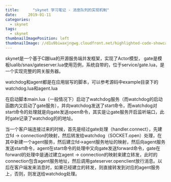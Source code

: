 ```yaml
---
title:      "skynet 学习笔记 - 消息队列的实现机制"
date:     2019-01-11
categories:
  - skynet
tags:
  - skynet
thumbnailImagePosition: left
thumbnailImage: //d1u9biwaxjngwg.cloudfront.net/highlighted-code-showcase/peak-140.jpg
---
```


skynet是一个基于C跟lua的开源服务端并发框架，实现了Actor模型，
gate是模板lualib/snax/gateserver.lua使用范例，系统自带的，位于service/gate.lua，是一个实现完整的网关服务器。

<!--more-->

watchdog和agent都是在应用层写的脚本，可以参考源码中example目录下的watchdog.lua和agent.lua

在启动脚本main.lua（一般情况下）启动了watchdog服务（而watchdog的启动函数内又启动了gate服务），并向watchdog发送了start命令，而watchdog对start命令的处理就是向gate发送open命令，其实是让gate服务开启监听端口，此时gate记录了watchdog的的地址。

当一个客户端连接过来的时候，首先是经过gate处理（handler.connect），先建立fd -> connection的映射，然后转发给watchdog（SOCKET.open）处理，在其中新建一个agent服务，然后建立fd->agent服务地址的映射，然后向agent服务发送start命令，agent在start命令的处理中又向gate发送forward命令，gate在forward的处理中是通过建立agent -> connection的映射来建立转发，此时的 connection包含agent服务地址，然后调用gateserver.openclient放行消息。以后在客户端发来消息时，如果已经建立的转发，则直接转发到对应的agent服务上，否则，则发送给watchdog处理。
